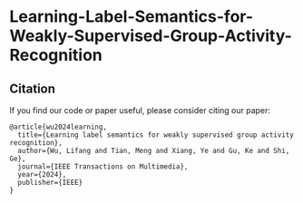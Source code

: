 # Learning-Label-Semantics-for-Weakly-Supervised-Group-Activity-Recognition

## Citation
If you find our code or paper useful, please consider citing our paper:
```
@article{wu2024learning,
  title={Learning label semantics for weakly supervised group activity recognition},
  author={Wu, Lifang and Tian, Meng and Xiang, Ye and Gu, Ke and Shi, Ge},
  journal={IEEE Transactions on Multimedia},
  year={2024},
  publisher={IEEE}
}
```
